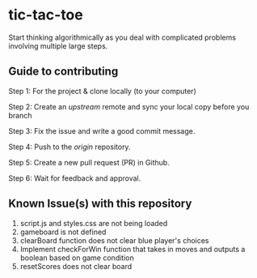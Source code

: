 # tic-tac-toe
Start thinking algorithmically as you deal with complicated problems involving multiple large steps.

## Guide to contributing

Step 1: For the project & clone locally (to your computer)

Step 2: Create an _upstream_ remote and sync your local copy before you branch

Step 3: Fix the issue and write a good commit message.

Step 4: Push to the _origin_ repository.

Step 5: Create a new pull request (PR) in Github.

Step 6: Wait for feedback and approval.

## Known Issue(s) with this repository

1. script.js and styles.css are not being loaded
2. gameboard is not defined
3. clearBoard function does not clear blue player's choices
4. Implement checkForWin function that takes in moves and outputs a boolean based on game condition
5. resetScores does not clear board
